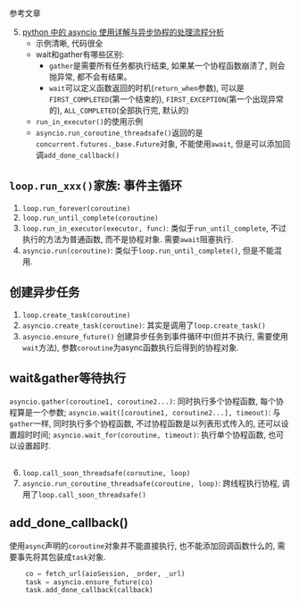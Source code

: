 参考文章

5. [python 中的 asyncio 使用详解与异步协程的处理流程分析](https://testerhome.com/articles/19703)
    - 示例清晰, 代码很全
    - wait和gather有哪些区别: 
        - `gather`是需要所有任务都执行结束, 如果某一个协程函数崩溃了, 则会抛异常, 都不会有结果。
        - `wait`可以定义函数返回的时机(`return_when`参数), 可以是`FIRST_COMPLETED`(第一个结束的), `FIRST_EXCEPTION`(第一个出现异常的), `ALL_COMPLETED`(全部执行完, 默认的)
    - `run_in_executor()`的使用示例
    - `asyncio.run_coroutine_threadsafe()`返回的是`concurrent.futures._base.Future`对象, 不能使用`await`, 但是可以添加回调`add_done_callback()`


## `loop.run_xxx()`家族: 事件主循环

1. `loop.run_forever(coroutine)`
2. `loop.run_until_complete(coroutine)`
3. `loop.run_in_executor(executor, func)`: 类似于`run_until_complete`, 不过执行的方法为普通函数, 而不是协程对象. 需要`await`阻塞执行.
4. `asyncio.run(coroutine)`: 类似于`loop.run_until_complete()`, 但是不能混用.

## 创建异步任务

1. `loop.create_task(coroutine)`
2. `asyncio.create_task(coroutine)`: 其实是调用了`loop.create_task()`
3. `asyncio.ensure_future()`
创建异步任务到事件循环中(但并不执行, 需要使用`wait`方法), 参数`coroutine`为async函数执行后得到的协程对象.

## wait&gather等待执行

`asyncio.gather(coroutine1, coroutine2...)`: 同时执行多个协程函数, 每个协程算是一个参数;
`asyncio.wait([coroutine1, coroutine2...], timeout)`: 与`gather`一样, 同时执行多个协程函数, 不过协程函数是以列表形式传入的, 还可以设置超时时间;
`asyncio.wait_for(coroutine, timeout)`: 执行单个协程函数, 也可以设置超时.

## 

6. `loop.call_soon_threadsafe(coroutine, loop)`
5. `asyncio.run_coroutine_threadsafe(coroutine, loop)`: 跨线程执行协程, 调用了`loop.call_soon_threadsafe()`

## add_done_callback()

使用`async`声明的`coroutine`对象并不能直接执行, 也不能添加回调函数什么的, 需要事先将其包装成`task`对象.

```py
    co = fetch_url(aioSession, _order, _url)
    task = asyncio.ensure_future(co)
    task.add_done_callback(callback)
```
